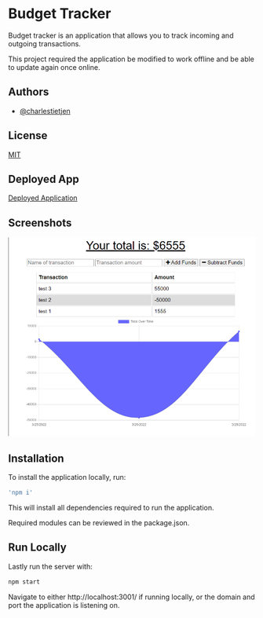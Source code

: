 
# Budget Tracker

Budget tracker is an application that allows you to track incoming and outgoing transactions.

This project required the application be modified to work offline and be able to update again once online.
## Authors
- [@charlestietjen](https://www.github.com/charlestietjen)
## License

[MIT](https://choosealicense.com/licenses/mit/)

## Deployed App

[Deployed Application](https://trilogy-hw-budget-tracker.herokuapp.com/)
## Screenshots

![App Screenshot](./img/project-ss.png)
## Installation

To install the application locally, run:

```bash
'npm i'
``` 
This will install all dependencies required to run the application.

Required modules can be reviewed in the package.json.
## Run Locally

Lastly run the server with:

```bash
npm start
```

Navigate to either http://localhost:3001/ if running locally, or the domain and port the application is listening on. 